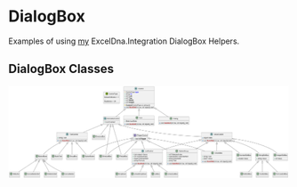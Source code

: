 # DialogBox
Examples of using [my](https://github.com/ittegrat/ExcelDna/tree/ittegrat/Source/ExcelDna.Integration/Helpers/DialogBox) ExcelDna.Integration DialogBox Helpers.

## DialogBox Classes
[![DialogBox Helpers](Workbooks/DialogBox.png)](https://github.com/ittegrat/ExcelDna/tree/ittegrat/Source/ExcelDna.Integration/Helpers/DialogBox)
